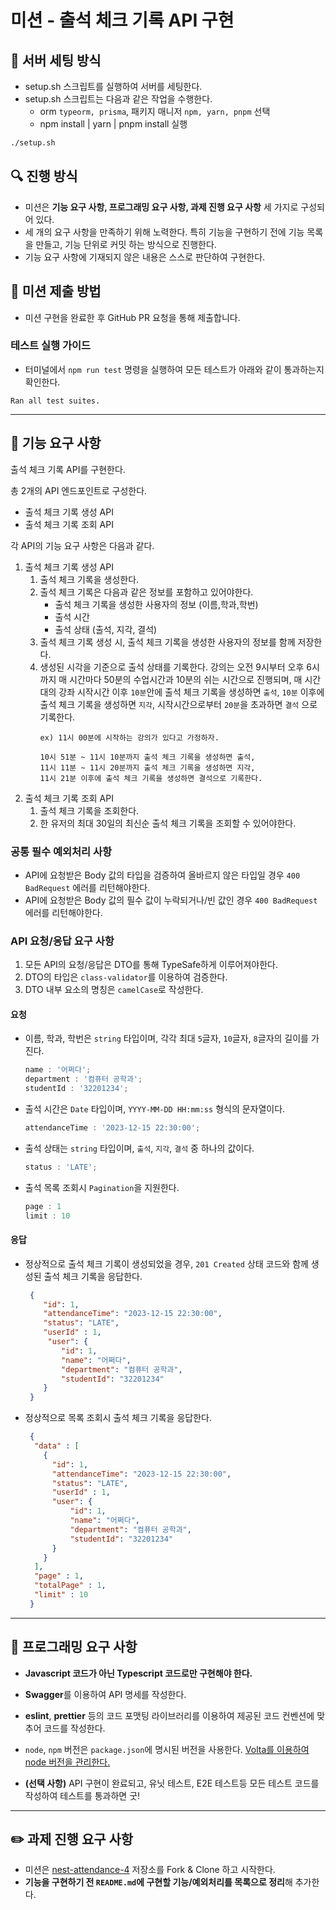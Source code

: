 # 미션 - 출석 체크 기록 API 구현

## 🎯 서버 세팅 방식
- setup.sh 스크립트를 실행하여 서버를 세팅한다.
- setup.sh 스크립트는 다음과 같은 작업을 수행한다.
    - orm `typeorm, prisma`, 패키지 매니저 `npm, yarn, pnpm` 선택
    - npm install | yarn | pnpm install 실행

```bash
./setup.sh
```

## 🔍 진행 방식

- 미션은 **기능 요구 사항, 프로그래밍 요구 사항, 과제 진행 요구 사항** 세 가지로 구성되어 있다.
- 세 개의 요구 사항을 만족하기 위해 노력한다. 특히 기능을 구현하기 전에 기능 목록을 만들고, 기능 단위로 커밋 하는 방식으로 진행한다.
- 기능 요구 사항에 기재되지 않은 내용은 스스로 판단하여 구현한다.

## 📮 미션 제출 방법

- 미션 구현을 완료한 후 GitHub PR 요청을 통해 제출합니다.

### 테스트 실행 가이드

- 터미널에서 `npm run test` 명령을 실행하여 모든 테스트가 아래와 같이 통과하는지 확인한다.

```
Ran all test suites.
```

---

## 🚀 기능 요구 사항
출석 체크 기록 API를 구현한다.

총 2개의 API 엔드포인트로 구성한다.
- 출석 체크 기록 생성 API
- 출석 체크 기록 조회 API

각 API의 기능 요구 사항은 다음과 같다.
1. 출석 체크 기록 생성 API
   1. 출석 체크 기록을 생성한다.
   2. 출석 체크 기록은 다음과 같은 정보를 포함하고 있어야한다.
      - 출석 체크 기록을 생성한 사용자의 정보 (이름,학과,학번)
      - 출석 시간
      - 출석 상태 (출석, 지각, 결석)
   3. 출석 체크 기록 생성 시, 출석 체크 기록을 생성한 사용자의 정보를 함께 저장한다.
   4. 생성된 시각을 기준으로 출석 상태를 기록한다. 강의는 오전 9시부터 오후 6시까지 매 시간마다 50분의 수업시간과 10분의 쉬는 시간으로 진행되며,
      매 시간대의 강좌 시작시간 이후 `10분`안에 출석 체크 기록을 생성하면 `출석`,
      `10분` 이후에 출석 체크 기록을 생성하면 `지각`, 시작시간으로부터 `20분`을 초과하면 `결석` 으로 기록한다.
      ```
      ex) 11시 00분에 시작하는 강의가 있다고 가정하자.
      
      10시 51분 ~ 11시 10분까지 출석 체크 기록을 생성하면 출석, 
      11시 11분 ~ 11시 20분까지 출석 체크 기록을 생성하면 지각, 
      11시 21분 이후에 출석 체크 기록을 생성하면 결석으로 기록한다.
      ```
2. 출석 체크 기록 조회 API
   1. 출석 체크 기록을 조회한다.
   2. 한 유저의 최대 30일의 최신순 출석 체크 기록을 조회할 수 있어야한다.

### 공통 필수 예외처리 사항

- API에 요청받은 Body 값의 타입을 검증하여 올바르지 않은 타입일 경우 `400 BadRequest` 에러를 리턴해야한다.
- API에 요청받은 Body 값의 필수 값이 누락되거나/빈 값인 경우 `400 BadRequest` 에러를 리턴해야한다.


### API 요청/응답 요구 사항
1. 모든 API의 요청/응답은 DTO를 통해 TypeSafe하게 이루어져야한다.
2. DTO의 타입은 `class-validator`를 이용하여 검증한다.
3. DTO 내부 요소의 명칭은 `camelCase`로 작성한다.

#### 요청
- 이름, 학과, 학번은 `string` 타입이며, 각각 최대 `5`글자, `10`글자, `8`글자의 길이를 가진다.
   ```Typescript
   name : '어쩌다';
   department : '컴퓨터 공학과';
   studentId : '32201234';
   ```
- 출석 시간은 `Date` 타입이며, `YYYY-MM-DD HH:mm:ss` 형식의 문자열이다.
   ```Typescript
   attendanceTime : '2023-12-15 22:30:00';
   ```
- 출석 상태는 `string` 타입이며, `출석`, `지각`, `결석` 중 하나의 값이다.
   ```Typescript
   status : 'LATE';
   ```
- 출석 목록 조회시 `Pagination`을 지원한다.
    ```Typescript
    page : 1
    limit : 10
    ```

#### 응답
- 정상적으로 출석 체크 기록이 생성되었을 경우, `201 Created` 상태 코드와 함께 생성된 출석 체크 기록을 응답한다.
  ```Json
   {
      "id": 1,
      "attendanceTime": "2023-12-15 22:30:00",
      "status": "LATE",
      "userId" : 1,
       "user": {
          "id": 1,
          "name": "어쩌다",
          "department": "컴퓨터 공학과",
          "studentId": "32201234"
      }
   }
   ```
- 정상적으로 목록 조회시 출석 체크 기록을 응답한다.
  ```Json
   {
    "data" : [
      {
        "id": 1,
        "attendanceTime": "2023-12-15 22:30:00",
        "status": "LATE",
        "userId" : 1,
        "user": {
            "id": 1,
            "name": "어쩌다",
            "department": "컴퓨터 공학과",
            "studentId": "32201234"
        }
      }
    ],
    "page" : 1,
    "totalPage" : 1,
    "limit" : 10
   }
   ```
---

## 🎯 프로그래밍 요구 사항

- **Javascript 코드가 아닌 Typescript 코드로만 구현해야 한다.**
- **Swagger**를 이용하여 API 명세를 작성한다.
- **eslint**, **prettier** 등의 코드 포맷팅 라이브러리를 이용하여 제공된 코드 컨벤션에 맞추어 코드를 작성한다.
- `node`, `npm` 버전은 `package.json`에 명시된 버전을 사용한다. [Volta를 이용하여 node 버전을 관리한다.](https://docs.volta.sh/guide/getting-started)


- **(선택 사항)** API 구현이 완료되고, 유닛 테스트, E2E 테스트등 모든 테스트 코드를 작성하여 테스트를 통과하면 굿!
---

## ✏️ 과제 진행 요구 사항

- 미션은 [nest-attendance-4](https://github.com/eojjeoda-nest/nest-attendance-4) 저장소를 Fork & Clone 하고 시작한다.
- **기능을 구현하기 전 `README.md`에 구현할 기능/예외처리를 목록으로 정리**해 추가한다.